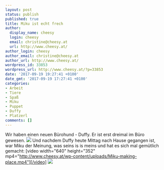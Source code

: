 ```yaml
---
layout: post
status: publish
published: true
title: Miku ist echt frech
author:
  display_name: cheesy
  login: cheesy
  email: christine@cheesy.at
  url: http://www.cheesy.at/
author_login: cheesy
author_email: christine@cheesy.at
author_url: http://www.cheesy.at/
wordpress_id: 33853
wordpress_url: http://www.cheesy.at/?p=33853
date: '2017-09-19 19:27:41 +0100'
date_gmt: '2017-09-19 17:27:41 +0100'
categories:
- Arbeit
- Tiere
- Spaß
- Miku
- Puppet
- Duffy
- Platzerl
comments: []
---
```

Wir haben einen neuen Bürohund - Duffy. Er ist erst dreimal im Büro gewesen.
![](http://www.cheesy.at/wp-content/uploads/Duffy.jpg)
Und nachdem Duffy heute Mittag nach Hause gegangen ist, war Miku der Meinung, was seins is is meins und hat es sich mal gemütlich gemacht:
[video width="640" height="352" mp4="http://www.cheesy.at/wp-content/uploads/Miku-making-place.mp4"][/video]
![](http://www.cheesy.at/wp-content/uploads/Miku-place.jpeg)
